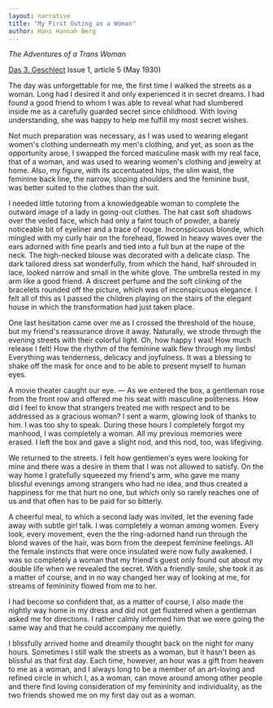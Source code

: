 ```yaml
---
layout: narrative
title: "My First Outing as a Woman"
author: Hans Hannah Berg
---
```


_The Adventures of a Trans Woman_

[Das 3. Geschlect](/das-dritte-geschlecht/) Issue 1, article 5 (May 1930)

The day was unforgettable for me, the first time I walked the streets as a woman. Long had I desired it and only experienced it in secret dreams. I had found a good friend to whom I was able to reveal what had slumbered inside me as a carefully guarded secret since childhood. With loving understanding, she was happy to help me fulfill my most secret wishes.

Not much preparation was necessary, as I was used to wearing elegant women's clothing underneath my men's clothing, and yet, as soon as the opportunity arose, I swapped the forced masculine mask with my real face, that of a woman, and was used to wearing women's clothing and jewelry at home. Also, my figure, with its accentuated hips, the slim waist, the feminine back line, the narrow, sloping shoulders and the feminine bust, was better suited to the clothes than the suit.

I needed little tutoring from a knowledgeable woman to complete the outward image of a lady in going-out clothes. The hat cast soft shadows over the veiled face, which had only a faint touch of powder, a barely noticeable bit of eyeliner and a trace of rouge. Inconspicuous blonde, which mingled with my curly hair on the forehead, flowed in heavy waves over the ears adorned with fine pearls and tied into a full bun at the nape of the neck. The high-necked blouse was decorated with a delicate clasp. The dark tailored dress sat wonderfully, from which the hand, half shrouded in lace, looked narrow and small in the white glove. The umbrella rested in my arm like a good friend. A discreet perfume and the soft clinking of the bracelets rounded off the picture, which was of inconspicuous elegance. I felt all of this as I passed the children playing on the stairs of the elegant house in which the transformation had just taken place.

One last hesitation came over me as I crossed the threshold of the house, but my friend's reassurance drove it away. Naturally, we strode through the evening streets with their colorful light. Oh, how happy I was! How much release I felt! How the rhythm of the feminine walk flew through my limbs! Everything was tenderness, delicacy and joyfulness. It was a blessing to shake off the mask for once and to be able to present myself to human eyes.

A movie theater caught our eye. &mdash; As we entered the box, a gentleman rose from the front row and offered me his seat with masculine politeness. How did I feel to know that strangers treated me with respect and to be addressed as a gracious woman? I sent a warm, glowing look of thanks to him. I was too shy to speak. During these hours I completely forgot my manhood, I was completely a woman. All my previous memories were erased. I left the box and gave a slight nod, and this nod, too, was lifegiving.

We returned to the streets. I felt how gentlemen's eyes were looking for mine and there was a desire in them that I was not allowed to satisfy. On the way home I gratefully squeezed my friend's arm, who gave me many blissful evenings among strangers who had no idea, and thus created a happiness for me that hurt no one, but which only so rarely reaches one of us and that often has to be paid for so bitterly.

A cheerful meal, to which a second lady was invited, let the evening fade away with subtle girl talk. I was completely a woman among women. Every look, every movement, even the the ring-adorned hand run through the blond waves of the hair, was born from the deepest feminine feelings. All the female instincts that were once insulated were now fully awakened. I was so completely a woman that my friend's guest only found out about my double life when we revealed the secret. With a friendly smile, she took it as a matter of course, and in no way changed her way of looking at me, for streams of femininity flowed from me to her.

I had become so confident that, as a matter of course, I also made the nightly way home in my dress and did not get flustered when a gentleman asked me for directions. I rather calmly informed him that we were going the same way and that he could accompany me quietly.

I blissfully arrived home and dreamily thought back on the night for many hours. Sometimes I still walk the streets as a woman, but it hasn't been as blissful as that first day. Each time, however, an hour was a gift from heaven to me as a woman, and I always long to be a member of an art-loving and refined circle in which I, as a woman, can move around among other people and there find loving consideration of my femininity and individuality, as the two friends showed me on my first day out as a woman.